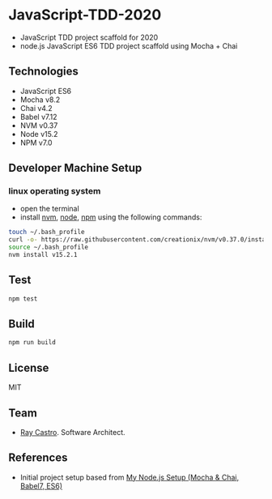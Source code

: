 # JavaScript-TDD-2020
- JavaScript TDD project scaffold for 2020
- node.js JavaScript ES6 TDD project scaffold using Mocha + Chai

## Technologies
- JavaScript ES6 
- Mocha v8.2
- Chai v4.2
- Babel v7.12
- NVM v0.37
- Node v15.2
- NPM v7.0

## Developer Machine Setup
### linux operating system
* open the terminal
* install [nvm], [node], [npm] using the following commands:
```bash
touch ~/.bash_profile
curl -o- https://raw.githubusercontent.com/creationix/nvm/v0.37.0/install.sh | bash
source ~/.bash_profile
nvm install v15.2.1
```

## Test
```bash
npm test
```

## Build
```bash
npm run build
```

## License
MIT

## Team
- [Ray Castro]. Software Architect.

## References
- Initial project setup based from [My Node.js Setup (Mocha & Chai, Babel7, ES6)]

[nvm]: https://github.com/creationix/nvm#install-script
[node]: https://nodejs.org
[npm]: https://www.npmjs.com
[Ray Castro]: https://github.com/raydecastro
[My Node.js Setup (Mocha & Chai, Babel7, ES6)]: https://dev.to/bnorbertjs/my-nodejs-setup-mocha--chai-babel7-es6-43ei
